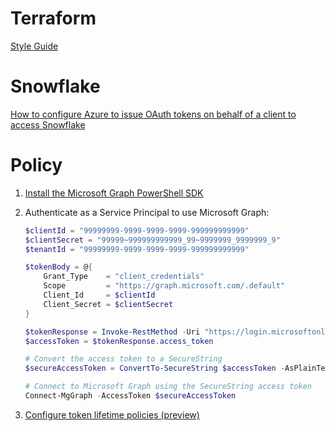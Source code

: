 # Terraform

[Style Guide](https://developer.hashicorp.com/terraform/language/style)

# Snowflake

[How to configure Azure to issue OAuth tokens on behalf of a client to access Snowflake](https://community.snowflake.com/s/article/Create-External-OAuth-Token-Using-Azure-AD-For-The-OAuth-Client-Itself)

# Policy

1. [Install the Microsoft Graph PowerShell SDK](https://learn.microsoft.com/en-us/powershell/microsoftgraph/installation?view=graph-powershell-1.0)

1. Authenticate as a Service Principal to use Microsoft Graph:

    ```powershell
    $clientId = "99999999-9999-9999-9999-999999999999"
    $clientSecret = "99999~999999999999_99~9999999_9999999_9"
    $tenantId = "99999999-9999-9999-9999-999999999999"

    $tokenBody = @{
        Grant_Type    = "client_credentials"
        Scope         = "https://graph.microsoft.com/.default"
        Client_Id     = $clientId
        Client_Secret = $clientSecret
    }

    $tokenResponse = Invoke-RestMethod -Uri "https://login.microsoftonline.com/$tenantId/oauth2/v2.0/token" -Method POST -Body $tokenBody
    $accessToken = $tokenResponse.access_token

    # Convert the access token to a SecureString
    $secureAccessToken = ConvertTo-SecureString $accessToken -AsPlainText -Force

    # Connect to Microsoft Graph using the SecureString access token
    Connect-MgGraph -AccessToken $secureAccessToken
    ``` 

1. [Configure token lifetime policies (preview)](https://learn.microsoft.com/en-us/entra/identity-platform/configure-token-lifetimes)